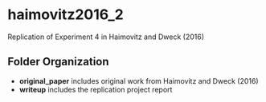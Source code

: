 # haimovitz2016_2
Replication of Experiment 4 in Haimovitz and Dweck (2016)

## Folder Organization

* **original_paper** includes original work from Haimovitz and Dweck (2016)
* **writeup** includes the replication project report